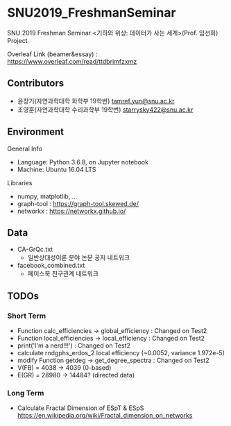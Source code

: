 # SNU2019_FreshmanSeminar

SNU 2019 Freshman Seminar <기하와 위상: 데이터가 사는 세계>(Prof. 임선희) Project

Overleaf Link (beamer&essay) : https://www.overleaf.com/read/ttdbrjmfzxmz

## Contributors

* 윤창기(자연과학대학 화학부 19학번) tamref.yun@snu.ac.kr
* 조영훈(자연과학대학 수리과학부 19학번) starrysky422@snu.ac.kr

## Environment

General Info

* Language: Python 3.6.8, on Jupyter notebook
* Machine: Ubuntu 16.04 LTS

Libraries

* numpy, matplotlib, ...
* graph-tool : https://graph-tool.skewed.de/
* networkx : https://networkx.github.io/

## Data

* CA-GrQc.txt
    * 일반상대성이론 분야 논문 공저 네트워크
* facebook_combined.txt
    * 페이스북 친구관계 네트워크

## TODOs

### Short Term

* Function calc_efficiencies -> global_efficiency : Changed on Test2
* Function local_efficiencies -> local_efficiency : Changed on Test2
* print('I'm a nerd!!!') : Changed on Test2
* calculate rndgphs_erdos_2 local efficiency (~0.0052, variance 1.972e-5)
* modify Function getdeg -> get_degree_spectra : Changed on Test2
* V(FB) = 4038 -> 4039 (0-based)
* E(GR) = 28980 -> 14484? (directed data)

### Long Term

* Calculate Fractal Dimension of ESpT & ESpS https://en.wikipedia.org/wiki/Fractal_dimension_on_networks
